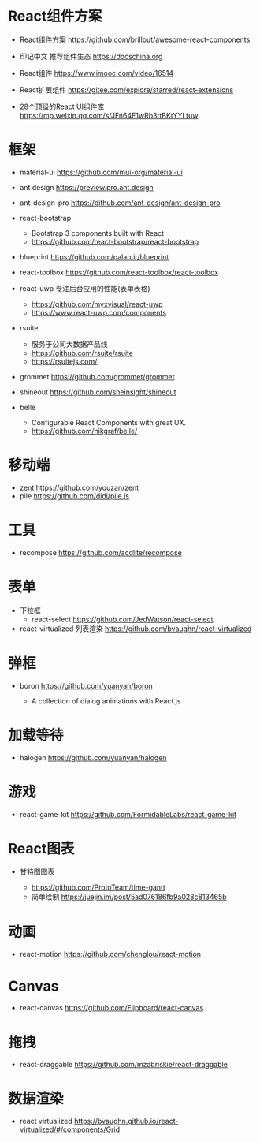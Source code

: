 # React组件方案

- React组件方案 <https://github.com/brillout/awesome-react-components>
- 印记中文 推荐组件生态 https://docschina.org

- React组件 <https://www.imooc.com/video/16514>
- React扩展组件 https://gitee.com/explore/starred/react-extensions
- 28个顶级的React UI组件库 https://mp.weixin.qq.com/s/JFn64E1wRb3ttBKtYYLtuw

# 框架

- material-ui https://github.com/mui-org/material-ui
- ant design <https://preview.pro.ant.design>
- ant-design-pro https://github.com/ant-design/ant-design-pro
- react-bootstrap 
  -  Bootstrap 3 components built with React 
  - <https://github.com/react-bootstrap/react-bootstrap>

- blueprint https://github.com/palantir/blueprint  
- react-toolbox https://github.com/react-toolbox/react-toolbox
- react-uwp 专注后台应用的性能(表单表格)
  - https://github.com/myxvisual/react-uwp
  - https://www.react-uwp.com/components
- rsuite 
    - 服务于公司大数据产品线
    - https://github.com/rsuite/rsuite
    - https://rsuitejs.com/
- grommet https://github.com/grommet/grommet
- shineout https://github.com/sheinsight/shineout
- belle
    - Configurable React Components with great UX.
    - https://github.com/nikgraf/belle/

# 移动端

- zent https://github.com/youzan/zent
- pile https://github.com/didi/pile.js

# 工具

- recompose https://github.com/acdlite/recompose

# 表单

- 下拉框
  - react-select  https://github.com/JedWatson/react-select
- react-virtualized 列表渲染 https://github.com/bvaughn/react-virtualized

# 弹框

- boron <https://github.com/yuanyan/boron>

  - A collection of dialog animations with React.js

# 加载等待

- halogen <https://github.com/yuanyan/halogen>

# 游戏

- react-game-kit <https://github.com/FormidableLabs/react-game-kit>

# React图表

- 甘特图图表

  - <https://github.com/ProtoTeam/time-gantt>
  - 简单绘制 <https://juejin.im/post/5ad076186fb9a028c813465b>

# 动画

- react-motion https://github.com/chenglou/react-motion

# Canvas

- react-canvas https://github.com/Flipboard/react-canvas

# 拖拽

- react-draggable https://github.com/mzabriskie/react-draggable

# 数据渲染

- react virtualized https://bvaughn.github.io/react-virtualized/#/components/Grid